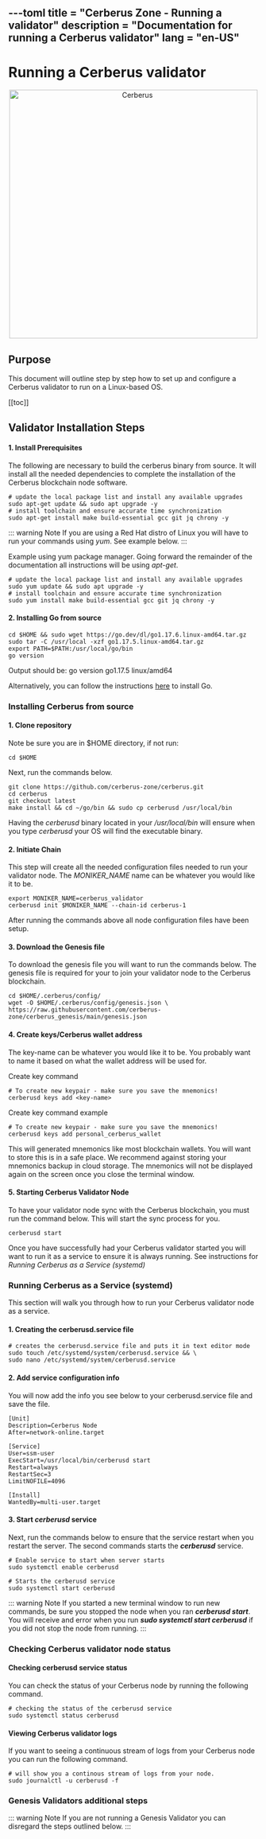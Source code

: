 ---toml
title = "Cerberus Zone - Running a validator"
description = "Documentation for running a Cerberus validator"
lang = "en-US"
---

# **Running a Cerberus validator**

<div style="text-align: center">
    <img :src="$withBase('/website_logo.png')" alt="Cerberus" style="width: 500px;">
</div>

## Purpose

This document will outline step by step how to set up and configure a Cerberus validator to run on a Linux-based OS.

[[toc]]

## Validator Installation Steps

#### 1. Install Prerequisites

The following are necessary to build the cerberus binary from source. It will install all the needed dependencies to complete the installation of the Cerberus blockchain node software.

```bash:
# update the local package list and install any available upgrades
sudo apt-get update && sudo apt upgrade -y
# install toolchain and ensure accurate time synchronization
sudo apt-get install make build-essential gcc git jq chrony -y
```

::: warning Note
If you are using a Red Hat distro of Linux you will have to run your commands using _yum_. See example below.
:::

Example using yum package manager. Going forward the remainder of the documentation all instructions will be using _apt-get_.

```bash:
# update the local package list and install any available upgrades
sudo yum update && sudo apt upgrade -y
# install toolchain and ensure accurate time synchronization
sudo yum install make build-essential gcc git jq chrony -y
```

#### 2. Installing Go from source

```bash:
cd $HOME && sudo wget https://go.dev/dl/go1.17.6.linux-amd64.tar.gz
sudo tar -C /usr/local -xzf go1.17.5.linux-amd64.tar.gz
export PATH=$PATH:/usr/local/go/bin
go version
```

Output should be: go version go1.17.5 linux/amd64

Alternatively, you can follow the instructions [here](https://golang.org/doc/install) to install Go.

### Installing Cerberus from source

#### 1. Clone repository

Note be sure you are in $HOME directory, if not run:

```bash:
cd $HOME
```

Next, run the commands below.

```bash:
git clone https://github.com/cerberus-zone/cerberus.git
cd cerberus
git checkout latest
make install && cd ~/go/bin && sudo cp cerberusd /usr/local/bin
```

Having the _cerberusd_ binary located in your _/usr/local/bin_ will ensure when you type _cerberusd_ your OS will find the executable binary.

#### 2. Initiate Chain

This step will create all the needed configuration files needed to run your validator node. The _MONIKER_NAME_ name can be whatever you would like it to be.

```bash:
export MONIKER_NAME=cerberus_validator
cerberusd init $MONIKER_NAME --chain-id cerberus-1
```

After running the commands above all node configuration files have been setup.

#### 3. Download the Genesis file

To download the genesis file you will want to run the commands below. The genesis file is required for your to join your validator node to the Cerberus blockchain.

```bash:
cd $HOME/.cerberus/config/
wget -O $HOME/.cerberus/config/genesis.json \
https://raw.githubusercontent.com/cerberus-zone/cerberus_genesis/main/genesis.json
```

#### 4. Create keys/Cerberus wallet address

The key-name can be whatever you would like it to be. You probably want to name it based on what the wallet address will be used for.

Create key command

```bash:
# To create new keypair - make sure you save the mnemonics!
cerberusd keys add <key-name>
```

Create key command example

```bash:
# To create new keypair - make sure you save the mnemonics!
cerberusd keys add personal_cerberus_wallet
```

This will generated mnemonics like most blockchain wallets. You will want to store this is in a safe place. We recommend against storing your mnemonics backup in cloud storage. The mnemonics will not be displayed again on the screen once you close the terminal window.

#### 5. Starting Cerberus Validator Node

To have your validator node sync with the Cerberus blockchain, you must run the command below. This will start the sync process for you.

```bash:
cerberusd start
```

Once you have successfully had your Cerberus validator started you will want to run it as a service to ensure it is always running. See instructions for _Running Cerberus as a Service (systemd)_

### Running Cerberus as a Service (systemd)

This section will walk you through how to run your Cerberus validator node as a service.

#### 1. Creating the cerberusd.service file

```bash:
# creates the cerberusd.service file and puts it in text editor mode
sudo touch /etc/systemd/system/cerberusd.service && \
sudo nano /etc/systemd/system/cerberusd.service
```

#### 2. Add service configuration info

You will now add the info you see below to your cerberusd.service file and save the file.

```
[Unit]
Description=Cerberus Node
After=network-online.target

[Service]
User=ssm-user
ExecStart=/usr/local/bin/cerberusd start
Restart=always
RestartSec=3
LimitNOFILE=4096

[Install]
WantedBy=multi-user.target
```

#### 3. Start _cerberusd_ service

Next, run the commands below to ensure that the service restart when you restart the server. The second commands starts the _**cerberusd**_ service.

```bash:
# Enable service to start when server starts
sudo systemctl enable cerberusd

# Starts the cerberusd service
sudo systemctl start cerberusd
```

::: warning Note
If you started a new terminal window to run new commands, be sure you stopped the node when you ran _**cerberusd start**_. You will receive and error when you run _**sudo systemctl start cerberusd**_ if you did not stop the node from running.
:::

### Checking Cerberus validator node status

#### Checking cerberusd service status

You can check the status of your Cerberus node by running the following command.

```bash:
# checking the status of the cerberusd service
sudo systemctl status cerberusd
```

#### Viewing Cerberus validator logs

If you want to seeing a continuous stream of logs from your Cerberus node you can run the following command.

```bash:
# will show you a continous stream of logs from your node.
sudo journalctl -u cerberusd -f
```

### Genesis Validators additional steps

::: warning Note
If you are not running a Genesis Validator you can disregard the steps outlined below.
:::
